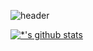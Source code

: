 ![header](https://capsule-render.vercel.app/api?type=transparent&color=auto&height=300&section=header&text=🙌Welcome🙌&desc=koruty's%20Github&descSize=45&descAlign=70&descAlignY=75&fontSize=90&animation=fadeIn&fontColor=A9A9F5)

[![*'s github stats](https://github-readme-stats.vercel.app/api?username=koruty&show_icons=true&theme=solarized-light)](https://github.com/koruty)
